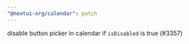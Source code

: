 ```yaml
---
"@nextui-org/calendar": patch
---
```


disable button picker in calendar if `isDisabled` is true (#3357)
